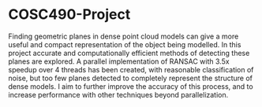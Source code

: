 # COSC490-Project
Finding geometric planes in dense point cloud models can give a more useful and compact representation of the object being modelled. 
In this project accurate and computationally efficient methods of detecting these planes are explored. 
A parallel implementation of RANSAC with 3.5x speedup over 4 threads has been created, with reasonable classification of noise, but too few planes detected to completely represent the structure of dense models. 
I aim to further improve the accuracy of this process, and to increase performance with other techniques beyond parallelization.
